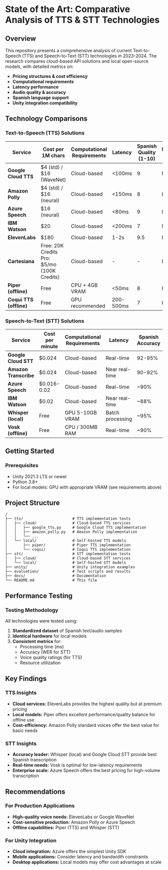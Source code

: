 # State of the Art: Comparative Analysis of TTS & STT Technologies


## Overview

This repository presents a comprehensive analysis of current Text-to-Speech (TTS) and Speech-to-Text (STT) technologies in 2023-2024. The research compares cloud-based API solutions and local open-source models, with detailed metrics on:

- **Pricing structures & cost efficiency**
- **Computational requirements**
- **Latency performance**  
- **Audio quality & accuracy**
- **Spanish language support**
- **Unity integration compatibility**

## Technology Comparisons

### Text-to-Speech (TTS) Solutions

| **Service** | **Cost per 1M chars** | **Computational Requirements** | **Latency** | **Spanish Quality (1-10)** | **Implementation Complexity** |
|-------------|-------------------|---------------------------|------------|---------------------|--------------------------|
| **Google Cloud TTS** | $4 (std) / $16 (WaveNet) | Cloud-based | <100ms | 9 | Medium |
| **Amazon Polly** | $4 (std) / $16 (neural) | Cloud-based | <150ms | 8 | Low |
| **Azure Speech** | $16 (neural) | Cloud-based | <80ms | 9 | Low |
| **IBM Watson** | $20 | Cloud-based | <200ms | 7 | Medium |
| **ElevenLabs** | $180 | Cloud-based | 1-2s | 9.5 | Low |
| **Cartesiana** | Free: 20K Credits<br>Pro: $5/mo (100K Credits) | Cloud-based | - | - | Low |
| **Piper (offline)** | Free | CPU + 4GB VRAM | <50ms | 8 | High |
| **Coqui TTS (offline)** | Free | GPU recommended | 200-500ms | 7 | High |


### Speech-to-Text (STT) Solutions

| **Service** | **Cost per minute** | **Computational Requirements** | **Latency** | **Spanish Accuracy** | **Implementation Complexity** |
|-------------|-------------------|---------------------------|------------|---------------------|--------------------------|
| **Google Cloud STT** | $0.024 | Cloud-based | Real-time | 92-95% | Medium |
| **Amazon Transcribe** | $0.024 | Cloud-based | Near real-time | 90-92% | Low |
| **Azure Speech** | $0.016-0.02 | Cloud-based | Real-time | ~90% | Low |
| **IBM Watson** | $0.02 | Cloud-based | Near real-time | ~88% | Medium |
| **Whisper (local)** | Free | GPU 5-10GB VRAM | Batch processing | ~95% | High |
| **Vosk (offline)** | Free | CPU / 300MB RAM | Real-time | ~90% | Medium |

## Getting Started

### Prerequisites

- Unity 2021.3 LTS or newer
- Python 3.8+
- For local models: GPU with appropriate VRAM (see requirements above)


## Project Structure

```
/
├── tts/                      # TTS implementation tests
│   ├── cloud/                # Cloud-based TTS services
│   │   ├── google_tts.py     # Google Cloud TTS implementation
│   │   ├── amazon_polly.py   # Amazon Polly implementation
│   │   └── ...
│   └── local/                # Self-hosted TTS models
│       ├── piper/            # Piper TTS implementation
│       └── coqui/            # Coqui TTS implementation
├── stt/                      # STT implementation tests
│   ├── cloud/                # Cloud-based STT services
│   └── local/                # Self-hosted STT models
├── unity/                    # Unity integration examples
├── evaluation/               # Test scripts and results
├── docs/                     # Documentation
└── README.md                 # This file
```

## Performance Testing

### Testing Methodology

All technologies were tested using:
1. **Standardized dataset** of Spanish text/audio samples
2. **Identical hardware** for local models
3. **Consistent metrics** for:
   - Processing time (ms)
   - Accuracy (WER for STT)
   - Voice quality ratings (for TTS)
   - Resource utilization

## Key Findings

### TTS Insights
- **Cloud services:** ElevenLabs provides the highest quality but at premium pricing
- **Local models:** Piper offers excellent performance/quality balance for offline use
- **Cost-efficiency:** Amazon Polly standard voices offer the best value for basic needs

### STT Insights
- **Accuracy leader:** Whisper (local) and Google Cloud STT provide best Spanish transcription
- **Real-time needs:** Vosk is optimal for low-latency requirements
- **Enterprise scale:** Azure Speech offers the best pricing for high-volume transcription

## Recommendations

### For Production Applications
- **High-quality voice needs:** ElevenLabs or Google WaveNet
- **Cost-sensitive production:** Amazon Polly or Azure Speech
- **Offline capabilities:** Piper (TTS) and Whisper (STT)

### For Unity Integration
- **Cloud integration:** Azure offers the simplest Unity SDK
- **Mobile applications:** Consider latency and bandwidth constraints
- **Desktop applications:** Local models may offer cost advantages at scale
